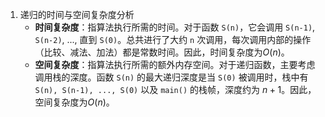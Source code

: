 1. 递归的时间与空间复杂度分析
	*   **时间复杂度**：指算法执行所需的时间。对于函数 `S(n)`，它会调用 `S(n-1)`, `S(n-2)`, ..., 直到 `S(0)`。总共进行了大约 `n` 次调用，每次调用内部的操作（比较、减法、加法）都是常数时间。因此，时间复杂度为$O(n)$。
	*   **空间复杂度**：指算法执行所需的额外内存空间。对于递归函数，主要考虑调用栈的深度。函数 `S(n)` 的最大递归深度是当 `S(0)` 被调用时，栈中有 `S(n), S(n-1), ..., S(0)` 以及 `main()` 的栈帧，深度约为 $n+1$。因此，空间复杂度为$O(n)$。